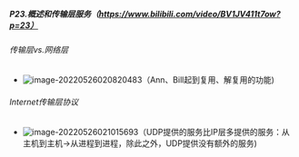 ##### P23.概述和传输层服务（https://www.bilibili.com/video/BV1JV411t7ow?p=23）

###### 传输层vs.网络层

- ![image-20220526020820483](C:\Users\呵\AppData\Roaming\Typora\typora-user-images\image-20220526020820483.png)（Ann、Bill起到复用、解复用的功能)

###### Internet传输层协议

- ![image-20220526021015693](C:\Users\呵\AppData\Roaming\Typora\typora-user-images\image-20220526021015693.png)（UDP提供的服务比IP层多提供的服务：从主机到主机->从进程到进程，除此之外，UDP提供没有额外的服务)